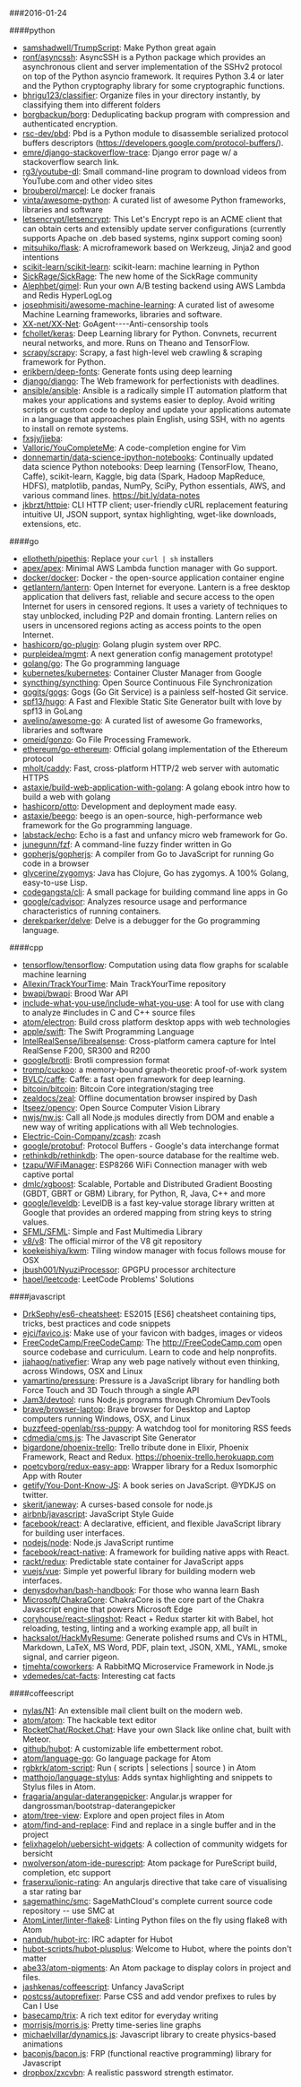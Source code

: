 ###2016-01-24

####python
* [samshadwell/TrumpScript](https://github.com/samshadwell/TrumpScript): Make Python great again
* [ronf/asyncssh](https://github.com/ronf/asyncssh): AsyncSSH is a Python package which provides an asynchronous client and server implementation of the SSHv2 protocol on top of the Python asyncio framework. It requires Python 3.4 or later and the Python cryptography library for some cryptographic functions.
* [bhrigu123/classifier](https://github.com/bhrigu123/classifier): Organize files in your directory instantly, by classifying them into different folders
* [borgbackup/borg](https://github.com/borgbackup/borg): Deduplicating backup program with compression and authenticated encryption.
* [rsc-dev/pbd](https://github.com/rsc-dev/pbd): Pbd is a Python module to disassemble serialized protocol buffers descriptors (https://developers.google.com/protocol-buffers/).
* [emre/django-stackoverflow-trace](https://github.com/emre/django-stackoverflow-trace): Django error page w/ a stackoverflow search link.
* [rg3/youtube-dl](https://github.com/rg3/youtube-dl): Small command-line program to download videos from YouTube.com and other video sites
* [brouberol/marcel](https://github.com/brouberol/marcel): Le docker franais
* [vinta/awesome-python](https://github.com/vinta/awesome-python): A curated list of awesome Python frameworks, libraries and software
* [letsencrypt/letsencrypt](https://github.com/letsencrypt/letsencrypt): This Let's Encrypt repo is an ACME client that can obtain certs and extensibly update server configurations (currently supports Apache on .deb based systems, nginx support coming soon)
* [mitsuhiko/flask](https://github.com/mitsuhiko/flask): A microframework based on Werkzeug, Jinja2 and good intentions
* [scikit-learn/scikit-learn](https://github.com/scikit-learn/scikit-learn): scikit-learn: machine learning in Python
* [SickRage/SickRage](https://github.com/SickRage/SickRage): The new home of the SickRage community
* [Alephbet/gimel](https://github.com/Alephbet/gimel): Run your own A/B testing backend using AWS Lambda and Redis HyperLogLog
* [josephmisiti/awesome-machine-learning](https://github.com/josephmisiti/awesome-machine-learning): A curated list of awesome Machine Learning frameworks, libraries and software.
* [XX-net/XX-Net](https://github.com/XX-net/XX-Net): GoAgent----Anti-censorship tools
* [fchollet/keras](https://github.com/fchollet/keras): Deep Learning library for Python. Convnets, recurrent neural networks, and more. Runs on Theano and TensorFlow.
* [scrapy/scrapy](https://github.com/scrapy/scrapy): Scrapy, a fast high-level web crawling & scraping framework for Python.
* [erikbern/deep-fonts](https://github.com/erikbern/deep-fonts): Generate fonts using deep learning
* [django/django](https://github.com/django/django): The Web framework for perfectionists with deadlines.
* [ansible/ansible](https://github.com/ansible/ansible): Ansible is a radically simple IT automation platform that makes your applications and systems easier to deploy. Avoid writing scripts or custom code to deploy and update your applications automate in a language that approaches plain English, using SSH, with no agents to install on remote systems.
* [fxsjy/jieba](https://github.com/fxsjy/jieba): 
* [Valloric/YouCompleteMe](https://github.com/Valloric/YouCompleteMe): A code-completion engine for Vim
* [donnemartin/data-science-ipython-notebooks](https://github.com/donnemartin/data-science-ipython-notebooks): Continually updated data science Python notebooks: Deep learning (TensorFlow, Theano, Caffe), scikit-learn, Kaggle, big data (Spark, Hadoop MapReduce, HDFS), matplotlib, pandas, NumPy, SciPy, Python essentials, AWS, and various command lines. https://bit.ly/data-notes
* [jkbrzt/httpie](https://github.com/jkbrzt/httpie): CLI HTTP client; user-friendly cURL replacement featuring intuitive UI, JSON support, syntax highlighting, wget-like downloads, extensions, etc.

####go
* [ellotheth/pipethis](https://github.com/ellotheth/pipethis): Replace your `curl | sh` installers
* [apex/apex](https://github.com/apex/apex): Minimal AWS Lambda function manager with Go support.
* [docker/docker](https://github.com/docker/docker): Docker - the open-source application container engine
* [getlantern/lantern](https://github.com/getlantern/lantern): Open Internet for everyone. Lantern is a free desktop application that delivers fast, reliable and secure access to the open Internet for users in censored regions. It uses a variety of techniques to stay unblocked, including P2P and domain fronting. Lantern relies on users in uncensored regions acting as access points to the open Internet.
* [hashicorp/go-plugin](https://github.com/hashicorp/go-plugin): Golang plugin system over RPC.
* [purpleidea/mgmt](https://github.com/purpleidea/mgmt): A next generation config management prototype!
* [golang/go](https://github.com/golang/go): The Go programming language
* [kubernetes/kubernetes](https://github.com/kubernetes/kubernetes): Container Cluster Manager from Google
* [syncthing/syncthing](https://github.com/syncthing/syncthing): Open Source Continuous File Synchronization
* [gogits/gogs](https://github.com/gogits/gogs): Gogs (Go Git Service) is a painless self-hosted Git service.
* [spf13/hugo](https://github.com/spf13/hugo): A Fast and Flexible Static Site Generator built with love by spf13 in GoLang
* [avelino/awesome-go](https://github.com/avelino/awesome-go): A curated list of awesome Go frameworks, libraries and software
* [omeid/gonzo](https://github.com/omeid/gonzo): Go File Processing Framework.
* [ethereum/go-ethereum](https://github.com/ethereum/go-ethereum): Official golang implementation of the Ethereum protocol
* [mholt/caddy](https://github.com/mholt/caddy): Fast, cross-platform HTTP/2 web server with automatic HTTPS
* [astaxie/build-web-application-with-golang](https://github.com/astaxie/build-web-application-with-golang): A golang ebook intro how to build a web with golang
* [hashicorp/otto](https://github.com/hashicorp/otto): Development and deployment made easy.
* [astaxie/beego](https://github.com/astaxie/beego): beego is an open-source, high-performance web framework for the Go programming language.
* [labstack/echo](https://github.com/labstack/echo): Echo is a fast  and unfancy micro web framework for Go.
* [junegunn/fzf](https://github.com/junegunn/fzf): A command-line fuzzy finder written in Go
* [gopherjs/gopherjs](https://github.com/gopherjs/gopherjs): A compiler from Go to JavaScript for running Go code in a browser
* [glycerine/zygomys](https://github.com/glycerine/zygomys): Java has Clojure, Go has zygomys. A 100% Golang, easy-to-use Lisp.
* [codegangsta/cli](https://github.com/codegangsta/cli): A small package for building command line apps in Go
* [google/cadvisor](https://github.com/google/cadvisor): Analyzes resource usage and performance characteristics of running containers.
* [derekparker/delve](https://github.com/derekparker/delve): Delve is a debugger for the Go programming language.

####cpp
* [tensorflow/tensorflow](https://github.com/tensorflow/tensorflow): Computation using data flow graphs for scalable machine learning
* [Allexin/TrackYourTime](https://github.com/Allexin/TrackYourTime): Main TrackYourTime repository
* [bwapi/bwapi](https://github.com/bwapi/bwapi): Brood War API
* [include-what-you-use/include-what-you-use](https://github.com/include-what-you-use/include-what-you-use): A tool for use with clang to analyze #includes in C and C++ source files
* [atom/electron](https://github.com/atom/electron): Build cross platform desktop apps with web technologies
* [apple/swift](https://github.com/apple/swift): The Swift Programming Language
* [IntelRealSense/librealsense](https://github.com/IntelRealSense/librealsense): Cross-platform camera capture for Intel RealSense F200, SR300 and R200
* [google/brotli](https://github.com/google/brotli): Brotli compression format
* [tromp/cuckoo](https://github.com/tromp/cuckoo): a memory-bound graph-theoretic proof-of-work system
* [BVLC/caffe](https://github.com/BVLC/caffe): Caffe: a fast open framework for deep learning.
* [bitcoin/bitcoin](https://github.com/bitcoin/bitcoin): Bitcoin Core integration/staging tree
* [zealdocs/zeal](https://github.com/zealdocs/zeal): Offline documentation browser inspired by Dash
* [Itseez/opencv](https://github.com/Itseez/opencv): Open Source Computer Vision Library
* [nwjs/nw.js](https://github.com/nwjs/nw.js): Call all Node.js modules directly from DOM and enable a new way of writing applications with all Web technologies.
* [Electric-Coin-Company/zcash](https://github.com/Electric-Coin-Company/zcash): zcash
* [google/protobuf](https://github.com/google/protobuf): Protocol Buffers - Google's data interchange format
* [rethinkdb/rethinkdb](https://github.com/rethinkdb/rethinkdb): The open-source database for the realtime web.
* [tzapu/WiFiManager](https://github.com/tzapu/WiFiManager): ESP8266 WiFi Connection manager with web captive portal
* [dmlc/xgboost](https://github.com/dmlc/xgboost): Scalable, Portable and Distributed Gradient Boosting (GBDT, GBRT or GBM) Library, for Python, R, Java, C++ and more
* [google/leveldb](https://github.com/google/leveldb): LevelDB is a fast key-value storage library written at Google that provides an ordered mapping from string keys to string values.
* [SFML/SFML](https://github.com/SFML/SFML): Simple and Fast Multimedia Library
* [v8/v8](https://github.com/v8/v8): The official mirror of the V8 git repository
* [koekeishiya/kwm](https://github.com/koekeishiya/kwm): Tiling window manager with focus follows mouse for OSX
* [jbush001/NyuziProcessor](https://github.com/jbush001/NyuziProcessor): GPGPU processor architecture
* [haoel/leetcode](https://github.com/haoel/leetcode): LeetCode Problems' Solutions

####javascript
* [DrkSephy/es6-cheatsheet](https://github.com/DrkSephy/es6-cheatsheet): ES2015 [ES6] cheatsheet containing tips, tricks, best practices and code snippets
* [ejci/favico.js](https://github.com/ejci/favico.js): Make use of your favicon with badges, images or videos
* [FreeCodeCamp/FreeCodeCamp](https://github.com/FreeCodeCamp/FreeCodeCamp): The http://FreeCodeCamp.com open source codebase and curriculum. Learn to code and help nonprofits.
* [jiahaog/nativefier](https://github.com/jiahaog/nativefier): Wrap any web page natively without even thinking, across Windows, OSX and Linux
* [yamartino/pressure](https://github.com/yamartino/pressure): Pressure is a JavaScript library for handling both Force Touch and 3D Touch through a single API
* [Jam3/devtool](https://github.com/Jam3/devtool): runs Node.js programs through Chromium DevTools
* [brave/browser-laptop](https://github.com/brave/browser-laptop): Brave browser for Desktop and Laptop computers running Windows, OSX, and Linux
* [buzzfeed-openlab/rss-puppy](https://github.com/buzzfeed-openlab/rss-puppy): A watchdog tool for monitoring RSS feeds
* [cdmedia/cms.js](https://github.com/cdmedia/cms.js): The Javascript Site Generator
* [bigardone/phoenix-trello](https://github.com/bigardone/phoenix-trello): Trello tribute done in Elixir, Phoenix Framework, React and Redux. https://phoenix-trello.herokuapp.com
* [poetcyborg/redux-easy-app](https://github.com/poetcyborg/redux-easy-app): Wrapper library for a Redux Isomorphic App with Router
* [getify/You-Dont-Know-JS](https://github.com/getify/You-Dont-Know-JS): A book series on JavaScript. @YDKJS on twitter.
* [skerit/janeway](https://github.com/skerit/janeway): A curses-based console for node.js
* [airbnb/javascript](https://github.com/airbnb/javascript): JavaScript Style Guide
* [facebook/react](https://github.com/facebook/react): A declarative, efficient, and flexible JavaScript library for building user interfaces.
* [nodejs/node](https://github.com/nodejs/node): Node.js JavaScript runtime
* [facebook/react-native](https://github.com/facebook/react-native): A framework for building native apps with React.
* [rackt/redux](https://github.com/rackt/redux): Predictable state container for JavaScript apps
* [vuejs/vue](https://github.com/vuejs/vue): Simple yet powerful library for building modern web interfaces.
* [denysdovhan/bash-handbook](https://github.com/denysdovhan/bash-handbook): For those who wanna learn Bash
* [Microsoft/ChakraCore](https://github.com/Microsoft/ChakraCore): ChakraCore is the core part of the Chakra Javascript engine that powers Microsoft Edge
* [coryhouse/react-slingshot](https://github.com/coryhouse/react-slingshot): React + Redux starter kit with Babel, hot reloading, testing, linting and a working example app, all built in
* [hacksalot/HackMyResume](https://github.com/hacksalot/HackMyResume): Generate polished rsums and CVs in HTML, Markdown, LaTeX, MS Word, PDF, plain text, JSON, XML, YAML, smoke signal, and carrier pigeon.
* [tjmehta/coworkers](https://github.com/tjmehta/coworkers): A RabbitMQ Microservice Framework in Node.js
* [vdemedes/cat-facts](https://github.com/vdemedes/cat-facts): Interesting cat facts

####coffeescript
* [nylas/N1](https://github.com/nylas/N1): An extensible mail client built on the modern web.
* [atom/atom](https://github.com/atom/atom): The hackable text editor
* [RocketChat/Rocket.Chat](https://github.com/RocketChat/Rocket.Chat): Have your own Slack like online chat, built with Meteor.
* [github/hubot](https://github.com/github/hubot): A customizable life embetterment robot.
* [atom/language-go](https://github.com/atom/language-go): Go language package for Atom
* [rgbkrk/atom-script](https://github.com/rgbkrk/atom-script): Run ( scripts | selections | source ) in Atom
* [matthojo/language-stylus](https://github.com/matthojo/language-stylus): Adds syntax highlighting and snippets to Stylus files in Atom.
* [fragaria/angular-daterangepicker](https://github.com/fragaria/angular-daterangepicker): Angular.js wrapper for dangrossman/bootstrap-daterangepicker
* [atom/tree-view](https://github.com/atom/tree-view): Explore and open project files in Atom
* [atom/find-and-replace](https://github.com/atom/find-and-replace): Find and replace in a single buffer and in the project
* [felixhageloh/uebersicht-widgets](https://github.com/felixhageloh/uebersicht-widgets): A collection of community widgets for bersicht
* [nwolverson/atom-ide-purescript](https://github.com/nwolverson/atom-ide-purescript): Atom package for PureScript build, completion, etc support
* [fraserxu/ionic-rating](https://github.com/fraserxu/ionic-rating): An angularjs directive that take care of visualising a star rating bar
* [sagemathinc/smc](https://github.com/sagemathinc/smc): SageMathCloud's complete current source code repository -- use SMC at
* [AtomLinter/linter-flake8](https://github.com/AtomLinter/linter-flake8): Linting Python files on the fly using flake8 with Atom
* [nandub/hubot-irc](https://github.com/nandub/hubot-irc): IRC adapter for Hubot
* [hubot-scripts/hubot-plusplus](https://github.com/hubot-scripts/hubot-plusplus): Welcome to Hubot, where the points don't matter
* [abe33/atom-pigments](https://github.com/abe33/atom-pigments): An Atom package to display colors in project and files.
* [jashkenas/coffeescript](https://github.com/jashkenas/coffeescript): Unfancy JavaScript
* [postcss/autoprefixer](https://github.com/postcss/autoprefixer): Parse CSS and add vendor prefixes to rules by Can I Use
* [basecamp/trix](https://github.com/basecamp/trix): A rich text editor for everyday writing
* [morrisjs/morris.js](https://github.com/morrisjs/morris.js): Pretty time-series line graphs
* [michaelvillar/dynamics.js](https://github.com/michaelvillar/dynamics.js): Javascript library to create physics-based animations
* [baconjs/bacon.js](https://github.com/baconjs/bacon.js): FRP (functional reactive programming) library for Javascript
* [dropbox/zxcvbn](https://github.com/dropbox/zxcvbn): A realistic password strength estimator.

